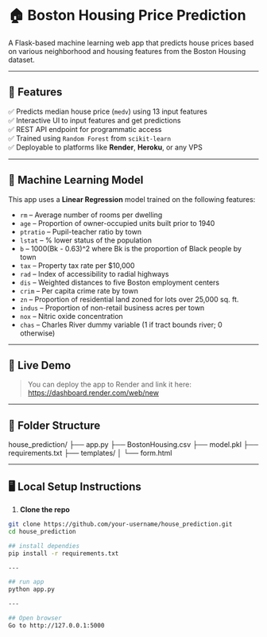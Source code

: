 # 🏠 Boston Housing Price Prediction

A Flask-based machine learning web app that predicts house prices based on various neighborhood and housing features from the Boston Housing dataset.

---

## 📌 Features

✅ Predicts median house price (`medv`) using 13 input features  
✅ Interactive UI to input features and get predictions  
✅ REST API endpoint for programmatic access  
✅ Trained using `Random Forest` from `scikit-learn`  
✅ Deployable to platforms like **Render**, **Heroku**, or any VPS

---

## 🧠 Machine Learning Model

This app uses a **Linear Regression** model trained on the following features:

- `rm` – Average number of rooms per dwelling  
- `age` – Proportion of owner-occupied units built prior to 1940  
- `ptratio` – Pupil-teacher ratio by town  
- `lstat` – % lower status of the population  
- `b` – 1000(Bk - 0.63)^2 where Bk is the proportion of Black people by town  
- `tax` – Property tax rate per $10,000  
- `rad` – Index of accessibility to radial highways  
- `dis` – Weighted distances to five Boston employment centers  
- `crim` – Per capita crime rate by town  
- `zn` – Proportion of residential land zoned for lots over 25,000 sq. ft.  
- `indus` – Proportion of non-retail business acres per town  
- `nox` – Nitric oxide concentration  
- `chas` – Charles River dummy variable (1 if tract bounds river; 0 otherwise)

---

## 🚀 Live Demo

> You can deploy the app to Render and link it here:
> https://dashboard.render.com/web/new

---

## 📁 Folder Structure

house_prediction/
├── app.py
├── BostonHousing.csv
├── model.pkl
├── requirements.txt
├── templates/
│ └── form.html


---

## 🖥️ Local Setup Instructions

1. **Clone the repo**  
```bash
git clone https://github.com/your-username/house_prediction.git
cd house_prediction

## install dependies
pip install -r requirements.txt

---

## run app
python app.py

---

## Open browser
Go to http://127.0.0.1:5000


